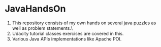 # JavaHandsOn
1. This repository consists of my own hands on several java puzzles as well as problem statements.\
2. Udacity tutorial classes exercises are covered in this.
3. Various Java APIs implementations like Apache POI.

